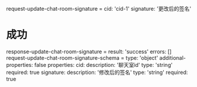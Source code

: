 request-update-chat-room-signature =
  cid: 'cid-1'
  signature: '更改后的签名'
# 成功
response-update-chat-room-signature =
  result: 'success'
  errors: []
request-update-chat-room-signature-schema =
  type: 'object'
  additional-properties: false
  properties:
    cid:
      description: '聊天室id'
      type: 'string'
      required: true
    signature:
      description: '修改后的签名'
      type: 'string'
      required: true
